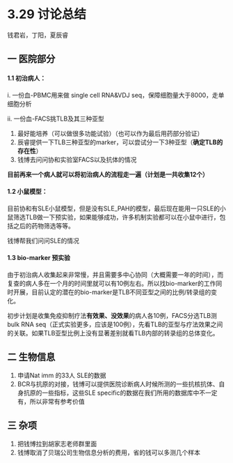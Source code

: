 # 3.29 讨论总结

钱君岩，丁阳，夏辰睿

## 一 医院部分

####  1.1 **初治病人：**

i.  一份血-PBMC用来做 single cell RNA&VDJ seq，保障细胞量大于8000，走单细胞分析

ii. 一份血-FACS挑TLB及其三种亚型

1.    最好能培养（可以做很多功能试验）（也可以作为最后用药部分验证）
2.    辰睿提供一下TLB三种亚型的marker，可以尝试分一下3种亚型（**确定TLB的存在性**）
3.    钱博去问问协和实验室FACS以及抗体的情况

**目前再来一个病人就可以将初治病人的流程走一遍（计划是一共收集12个）**

#### **1.2 小鼠模型：**

目前协和有SLE小鼠模型，但是没有SLE_PAH的模型，最后现在能用一只SLE的小鼠筛选TLB做一下预实验，如果能够成功，许多机制实验都可以在小鼠中进行，包括之后的药物筛选等等。

钱博帮我们问问SLE的情况

#### 1.3 bio-marker 预实验

由于初治病人收集起来非常慢，并且需要多中心协同（大概需要一年的时间），而复查的病人多在一个月的时间里就可以有10例左右。所以找bio-marker的工作同时开展，目前认定的潜在的bio-marker是TLB不同亚型之间的比例/转录组的变化。

初步计划是收集免疫抑制疗法**有效果、没效果**的病人各10例，FACS分选TLB测bulk RNA seq（正式实验更多，应该是100例），先看TLB的亚型与疗法效果之间的关联。如果TLB亚型比例上没有显著差别就看TLB内部的转录组的总体变化。



## 二 生物信息

1. 申请Nat imm 的33人 SLE的数据
2. BCR与抗原的对接，钱博可以提供医院诊断病人时候所测的一些抗核抗体、自身抗原的一些指标，这些SLE specific的数据在我们所用的数据库中不一定有，所以非常有参考价值



## 三 杂项

1. 把钱博拉到胡家志老师群里面
2. 钱博取消了贝瑞公司生物信息分析的费用，省的钱可以多测几个样本